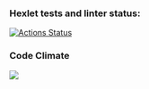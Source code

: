 ### Hexlet tests and linter status:
[![Actions Status](https://github.com/Salevol/java-project-73/workflows/hexlet-check/badge.svg)](https://github.com/Salevol/java-project-73/actions)
### Code Climate
<a href="https://codeclimate.com/github/Salevol/java-project-73/maintainability"><img src="https://api.codeclimate.com/v1/badges/44bd04933d8ba65e9811/maintainability" /></a>